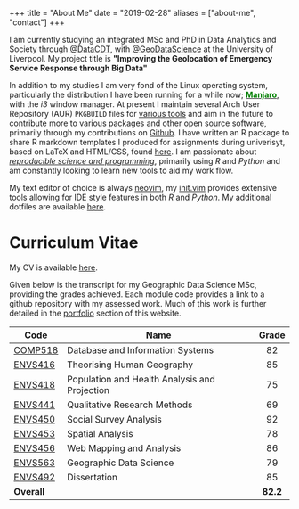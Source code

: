 +++
title = "About Me"
date = "2019-02-28"
aliases = ["about-me", "contact"]
+++

I am currently studying an integrated MSc and PhD in Data Analytics and Society through [@DataCDT](https://twitter.com/DataCDT), with [@GeoDataScience](https://twitter.com/geodatascience) at the University of Liverpool. My project title is **"Improving the Geolocation of Emergency Service Response through Big Data"**

In addition to my studies I am very fond of the Linux operating system, particularly the distribution I have been running for a while now; [**<span style="color:green">Manjaro</span>**](https://manjaro.org/), with the _i3_ window manager. At present I maintain several Arch User Repository (AUR) `PKGBUILD` files for [various tools](https://aur.archlinux.org/packages/?K=cjber&SeB=m)  and aim in the future to contribute more to various packages and other open source software, primarily through my contributions on [Github](https://github.com/cjber). I have written an R package to share R markdown templates I produced for assignments during univerisyt, based on LaTeX and HTML/CSS, found [here](https://github.com/cjber/uolrmarkdown). I am passionate about _[reproducible science and programming](https://ropensci.github.io/reproducibility-guide/)_, primarily using _R_ and _Python_ and am constantly looking to learn new tools to aid my work flow.

My text editor of choice is always [neovim](https://neovim.io), my [init.vim](https://github.com/cjber/dotfiles/tree/master/dotfiles/config/nvim) provides extensive tools allowing for IDE style features in both _R_ and _Python_. My additional dotfiles are available [here](https://github.com/cjber/dotfiles).

# Curriculum Vitae

My CV is available [here](https://github.com/cjber/cv/raw/master/cv.pdf).

Given below is the transcript for my Geographic Data Science MSc, providing the grades achieved. Each module code provides a link to a github repository with my assessed work. Much of this work is further detailed in the [portfolio](/categories/portfolio/) section of this website.

| Code                                                        | Name                                          |  Grade   |
| ----------------------------------------------------------- | --------------------------------------------- | :------: |
| [COMP518](https://github.com/cjber/gds/tree/master/comp518) | Database and Information Systems              |    82    |
| [ENVS416](https://github.com/cjber/gds/tree/master/envs416) | Theorising Human Geography                    |    85    |
| [ENVS418](https://github.com/cjber/gds/tree/master/envs418) | Population and Health Analysis and Projection |    75    |
| [ENVS441](https://github.com/cjber/gds/tree/master/envs441) | Qualitative Research Methods                  |    69    |
| [ENVS450](https://github.com/cjber/gds/tree/master/envs450) | Social Survey Analysis                        |    92    |
| [ENVS453](https://github.com/cjber/gds/tree/master/envs453) | Spatial Analysis                              |    78    |
| [ENVS456](https://github.com/cjber/gds/tree/master/envs456) | Web Mapping and Analysis                      |    86    |
| [ENVS563](https://github.com/cjber/gds/tree/master/envs563) | Geographic Data Science                       |    79    |
| [ENVS492](https://github.com/cjber/gds/tree/master/envs492) | Dissertation                                  |    85    |
| **Overall**                                                 |                                               | **82.2** |
